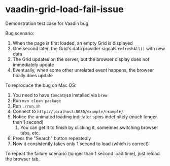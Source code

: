# vaadin-grid-load-fail-issue
Demonstration test case for Vaadin bug

Bug scenario:

1. When the page is first loaded, an empty Grid is displayed
1. One second later, the Grid's data provider signals `refreshAll()` with new data
1. The Grid updates on the server, but the browser display does not immediately update
1. Eventually, when some other unrelated event happens, the browser finally does update

To reproduce the bug on Mac OS:

1. You need to have `tomcat@10` installed via `brew`
1. Run `mvn clean package`
1. Run `./run.sh`
1. Connect to `http://localhost:8080/example/example/`
1. Notice the animated loading indicator spins indefinitely (much longer than 1 second)
    1. You can get it to finish by clicking it, someimes switching browser tabs, etc.
1. Press the "Search" button repeatedly
1. Now it consistently takes only 1 second to load (which is correct)

To repeat the failure scenario (longer than 1 second load time), just reload the browser tab.
